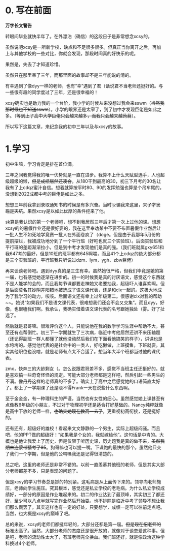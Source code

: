 # 0. 写在前面

**万字长文警告**

转眼间毕业就快半年了。在外漂泊（确信）的这段日子是非常想念xcsy的。

虽然说吧xcsy是一所新学校，缺点和不足很多很多。但真正当你离开之后，再加上与其他学校的一些对比，你就会发现，那段时间真的好快乐的呢。

果然是，失去了才知道珍惜。

虽然只在那里呆了三年，而那里面的故事却不是三年能说的清的。

有幸遇到了像dyy一样的老师，也有“幸”遇到了君（话说君不当老师还挺好的。与一些很有趣的同学度过了三年，还是很幸福的！

xcsy确实也是助力我的一个台阶，我小学的时候从来没想过我会来sswm（~~当然我那时候也不知道sswm~~）。小学的眼界还是太窄了，到了初中才发现巨佬是如此之多。（~~等到上了高中大学巨佬只会越来越多，而我只会越来越蒟蒻~~）。

所以写下这篇文章，来纪念我的初中三年以及与xcsy的故事。

# 1.学习

初中生嘛，学习肯定是排在首位滴。

三年之间我觉得我的唯一优势就是一直在进步。我算不上什么天赋型选手，人也超级超级的懒，~~但是成绩居然还凑合~~。从180干到最高的30，初三下月考的30名让我有了上cdqz蜜汁自信。想着就算按平时80、90的发挥勉强也算是个吊车尾的，没想到2022成都中考的巨佬是如此之多。

想想三年前我拿到录取通知书的时候是有多兴奋。当时ljz骗我来这里，~~来了才发现是天坑~~。果然xcsy是以如此优厚的条件挖来了他。

sk算是我认识的第一个老师吧，想不到我居然三年后才第一次上过他的课。想想xcsy的的暑假作业还是很好耍的，我在这里奉劝某中不要不布置暑假作业然后让一批人生不如死地学竞赛一批人在外面卷疯了（doge。但是由于我那年5月份的提前摆烂，我被成功地分到了一个平行班（好吧也就三个实验班）。后面实验班和平行班的差距渐渐拉小，但是到中考才发现他们是真的强。（我们班就属gxy651和我647考的最好，但是10班的班平都有645啊喂，而且41个上cdqz的绝大部分都是三个实验班的，平行班我只听说过dzm、lym，ygh、zbw巨佬）

再来谈谈老师吧。遇到dyy真的是三生有幸。虽然她很严格，但我们毕竟是她的第一届，也有感觉她逐渐在进步的。初一的时候我是真的讨厌语文，感觉这个东西就不是人能学的会的，而且我每节课都要走神她又老要抽我，超级吓人谁喜欢啊。但是后面莫名其妙阴差阳错地被选成了语文课代表，还是和clx一起的。这极大地成为了我学习的动力，咳咳。后面语文还有幸上过年级第二。很感谢clx对我的帮助~~。她说“如果我们不是语文课代表，很难想我们还会不会又交集”。而且dyy，好像，也很嗑我们啊。我承认，我确实借着语文课代表的名号跟她独处（雾。好了扯远了。

然后就是君哥嘛。很难评价这个人，只能说他在我的数学学习生涯中帮助不大，甚至还有点帮倒忙。初三下一学期就生了三次病，临近中考他居然还讲不来压轴题（还记得副班一群人都懂了就他没动然后我们在下面看他搞笑的样子），讲课也是水垮垮的。感觉他代表的是社会中的一类人，好吃懒做，上班摸鱼，下班就耍。其实其他职位也没啥，就是老师有点太不合适了。想当年大半个班都当过他的课代表。

zmx，快奔三的大龄剩女（。怎么说跟君哥差不多，感觉不当班主任还挺好的。就是喜欢搞一些奇奇怪怪的规定。可能大部分老师都是这样吧，然后引起一些男生的不满。像丹丹这样的老师真的不多了。确实上了高中之后感觉她的口语简直太好了。都上了一学期课了还是晓不得Frank一天在说些什么东西啊。

至于金金金，有一种理科生的严谨，当然也有女性的细心。虽然感觉她上课甚至有点像教6年级的小朋友，不过对于物理初学还是适合打好基础的。Nancy纯粹就像是高中下放的老师一样，~~也确实她现在教高一去了~~，更重视初高衔接，还是挺好的。

还有还有，超级好的雄校！看起来文文静静的一个男生，实际上超级闷骚。而且吧，他的PPT做的超级好！“如果我是个女的，我就嫁给他”。这句话是中肯的。大概也是他让我爱上了历史，但是仅限于听历史课，历史题我是真的做不来，~~虽然我期末连蒙带猜考了85~~。狗哥嘛也可以提一嘴。下课跑的最快的那个。虽然他只交了我们一个学期，但是他的公鸭嗓我还是记得很清楚的。

总之吧，这里的老师还是非常不错的。以前一直羡慕其他班的老师，但是其实大部分老师都差不多，只是表现的问题了。

但是xcsy的学习节奏总是抓的特别紧。这毛病是从上面传下来的。领导向老师施压，老师向学生施压。究其根本，感觉还是私立学校的老毛病。为什么私立学校成绩好，一部分的原因是作业堆起来的。初二的作业达到了最顶峰，其实初三了都还好，至少可以八点半就写完作业然后开始耍。也不排除是临近中考了领导不想让我们那么慌罢了。其实这样也有一定的好处，只要想学，成绩一定可以往前走点吧。当然，也大概是xcsy的巅峰了吧。

总的来说，xcsy的老师们都挺年轻的，大部分还都是第一届。~~但是现在招老师的标准太高了~~。当然，大部分老师的态度还是很开放的，就像对于谈恋爱这种事。但是吧，老师的流动性太大了，有班老师完全换血。我们班还好，就是像政治这种学科换过4个老师。

 